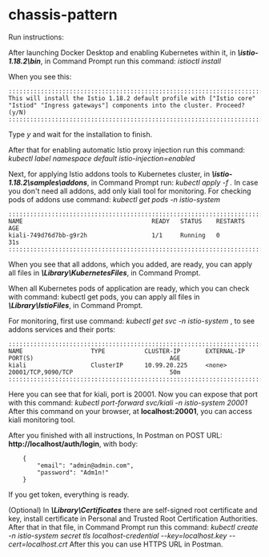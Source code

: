 # chassis-pattern
Run instructions:

After launching Docker Desktop and enabling Kubernetes within it, in **_\istio-1.18.2\bin_**, in Command Prompt run this command:
    _istioctl install_

When you see this:
```
::::::::::::::::::::::::::::::::::::::::::::::::::::::::::::::::::::::::::::::::::::::::::::::::::::::::::::::::::::::::::::::::::::::::::::::
This will install the Istio 1.18.2 default profile with ["Istio core" "Istiod" "Ingress gateways"] components into the cluster. Proceed? (y/N)
::::::::::::::::::::::::::::::::::::::::::::::::::::::::::::::::::::::::::::::::::::::::::::::::::::::::::::::::::::::::::::::::::::::::::::::
```
Type _y_ and wait for the installation to finish.

After that for enabling automatic Istio proxy injection run this command:
	_kubectl label namespace default istio-injection=enabled_

Next, for applying Istio addons tools to Kubernetes cluster, in **_\istio-1.18.2\samples\addons_**, in Command Prompt run:
	_kubectl apply -f ._
In case you don't need all addons, add only kiali tool for monitoring.
For checking pods of addons use command:
	_kubectl get pods -n istio-system_

```
::::::::::::::::::::::::::::::::::::::::::::::::::::::::::::::::::::::::::::::::::::::::::::::::::::::::::::::::::::::::::::::::::::::::::::::
NAME                                    READY   STATUS    RESTARTS   AGE
kiali-749d76d7bb-g9r2h                  1/1     Running   0          31s
::::::::::::::::::::::::::::::::::::::::::::::::::::::::::::::::::::::::::::::::::::::::::::::::::::::::::::::::::::::::::::::::::::::::::::::
```
When you see that all addons, which you added, are ready, you can apply all files in **_\Library\KubernetesFiles_**, in Command Prompt.

When all Kubernetes pods of application are ready, which you can check with command: kubectl get pods, you can apply all files in **_\Library\IstioFiles_**, in Command Prompt.

For monitoring, first use command: _kubectl get svc -n istio-system_ , to see addons services and their ports:
```
::::::::::::::::::::::::::::::::::::::::::::::::::::::::::::::::::::::::::::::::::::::::::::::::::::::::::::::::::::::::::::::::::::::::::::::
NAME                   TYPE           CLUSTER-IP       EXTERNAL-IP   PORT(S)                                      AGE
kiali                  ClusterIP      10.99.20.225     <none>        20001/TCP,9090/TCP                           50m
::::::::::::::::::::::::::::::::::::::::::::::::::::::::::::::::::::::::::::::::::::::::::::::::::::::::::::::::::::::::::::::::::::::::::::::
```
Here you can see that for kiali, port is 20001.
Now you can expose that port with this command:
	_kubectl port-forward svc/kiali -n istio-system 20001_
After this command on your browser, at **localhost:20001**, you can access kiali monitoring tool.

After you finished with all instructions, In Postman on POST URL: **http://localhost/auth/login**, with body:
```
	{
    	"email": "admin@admin.com",
    	"password": "Adm1n!"
    }
```
If you get token, everything is ready.
	
(Optional)
In **_\Library\Certificates_** there are self-signed root certificate and key, install certificate in Personal and Trusted Root Certification Authorities. After that in that file, in Command Prompt run this command:
	_kubectl create -n istio-system secret tls localhost-credential --key=localhost.key --cert=localhost.crt_
After this you can use HTTPS URL in Postman.
